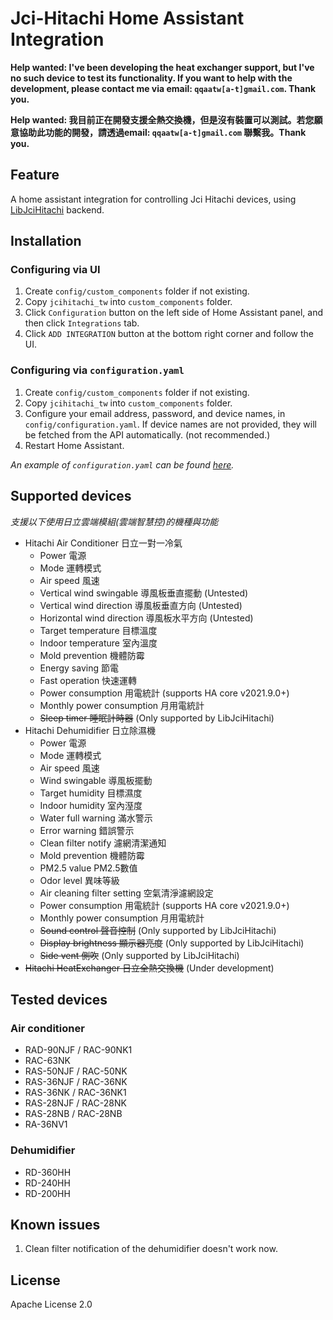 # Jci-Hitachi Home Assistant Integration

**Help wanted: I've been developing the heat exchanger support, but I've no such device to test its functionality. If you want to help with the development, please contact me via email: `qqaatw[a-t]gmail.com`. Thank you.**

**Help wanted: 我目前正在開發支援全熱交換機，但是沒有裝置可以測試。若您願意協助此功能的開發，請透過email: `qqaatw[a-t]gmail.com` 聯繫我。Thank you.**

## Feature
A home assistant integration for controlling Jci Hitachi devices, using [LibJciHitachi](https://github.com/qqaatw/LibJciHitachi) backend.

## Installation

### Configuring via UI

1. Create `config/custom_components` folder if not existing.
2. Copy `jcihitachi_tw` into `custom_components` folder.
3. Click `Configuration` button on the left side of Home Assistant panel, and then click `Integrations` tab.
4. Click `ADD INTEGRATION` button at the bottom right corner and follow the UI.

### Configuring via `configuration.yaml`

1. Create `config/custom_components` folder if not existing.
2. Copy `jcihitachi_tw` into `custom_components` folder.
3. Configure your email address, password, and device names, in `config/configuration.yaml`. If device names are not provided, they will be fetched from the API automatically. (not recommended.)
4. Restart Home Assistant.

*An example of `configuration.yaml` can be found [here](configuration.yaml).*

## Supported devices

*支援以下使用日立雲端模組(雲端智慧控)的機種與功能*

- Hitachi Air Conditioner 日立一對一冷氣
  - Power 電源
  - Mode 運轉模式
  - Air speed 風速
  - Vertical wind swingable 導風板垂直擺動 (Untested)
  - Vertical wind direction 導風板垂直方向 (Untested)
  - Horizontal wind direction 導風板水平方向 (Untested)
  - Target temperature 目標溫度
  - Indoor temperature 室內溫度
  - Mold prevention 機體防霉
  - Energy saving 節電
  - Fast operation 快速運轉
  - Power consumption 用電統計 (supports HA core v2021.9.0+)
  - Monthly power consumption 月用電統計
  - ~~Sleep timer 睡眠計時器~~ (Only supported by LibJciHitachi)
- Hitachi Dehumidifier 日立除濕機
  - Power 電源
  - Mode 運轉模式
  - Air speed 風速
  - Wind swingable 導風板擺動
  - Target humidity 目標濕度
  - Indoor humidity 室內溼度
  - Water full warning 滿水警示
  - Error warning 錯誤警示
  - Clean filter notify 濾網清潔通知
  - Mold prevention 機體防霉
  - PM2.5 value PM2.5數值
  - Odor level 異味等級
  - Air cleaning filter setting 空氣清淨濾網設定
  - Power consumption 用電統計 (supports HA core v2021.9.0+)
  - Monthly power consumption 月用電統計
  - ~~Sound control 聲音控制~~ (Only supported by LibJciHitachi)
  - ~~Display brightness 顯示器亮度~~ (Only supported by LibJciHitachi)
  - ~~Side vent 側吹~~ (Only supported by LibJciHitachi)
- ~~Hitachi HeatExchanger 日立全熱交換機~~ (Under development)

## Tested devices

### Air conditioner

- RAD-90NJF / RAC-90NK1
- RAC-63NK
- RAS-50NJF / RAC-50NK
- RAS-36NJF / RAC-36NK
- RAS-36NK  / RAC-36NK1
- RAS-28NJF / RAC-28NK
- RAS-28NB / RAC-28NB
- RA-36NV1

### Dehumidifier

- RD-360HH
- RD-240HH
- RD-200HH

## Known issues

1. Clean filter notification of the dehumidifier doesn't work now.

## License

Apache License 2.0
